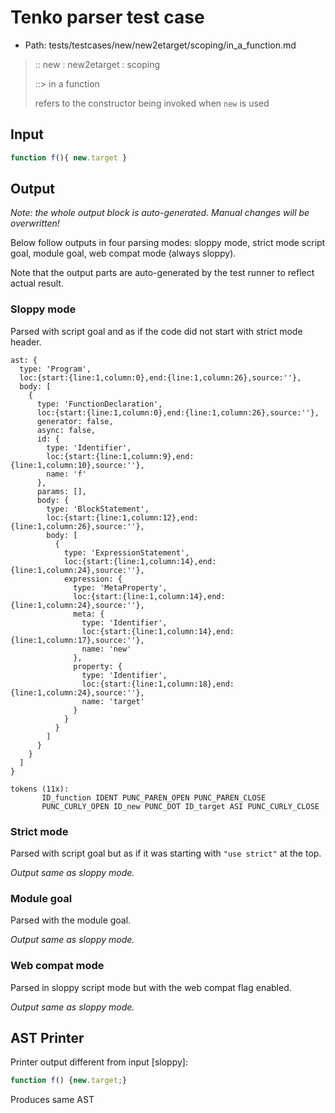 # Tenko parser test case

- Path: tests/testcases/new/new2etarget/scoping/in_a_function.md

> :: new : new2etarget : scoping
>
> ::> in a function
>
> refers to the constructor being invoked when `new` is used

## Input

`````js
function f(){ new.target }
`````

## Output

_Note: the whole output block is auto-generated. Manual changes will be overwritten!_

Below follow outputs in four parsing modes: sloppy mode, strict mode script goal, module goal, web compat mode (always sloppy).

Note that the output parts are auto-generated by the test runner to reflect actual result.

### Sloppy mode

Parsed with script goal and as if the code did not start with strict mode header.

`````
ast: {
  type: 'Program',
  loc:{start:{line:1,column:0},end:{line:1,column:26},source:''},
  body: [
    {
      type: 'FunctionDeclaration',
      loc:{start:{line:1,column:0},end:{line:1,column:26},source:''},
      generator: false,
      async: false,
      id: {
        type: 'Identifier',
        loc:{start:{line:1,column:9},end:{line:1,column:10},source:''},
        name: 'f'
      },
      params: [],
      body: {
        type: 'BlockStatement',
        loc:{start:{line:1,column:12},end:{line:1,column:26},source:''},
        body: [
          {
            type: 'ExpressionStatement',
            loc:{start:{line:1,column:14},end:{line:1,column:24},source:''},
            expression: {
              type: 'MetaProperty',
              loc:{start:{line:1,column:14},end:{line:1,column:24},source:''},
              meta: {
                type: 'Identifier',
                loc:{start:{line:1,column:14},end:{line:1,column:17},source:''},
                name: 'new'
              },
              property: {
                type: 'Identifier',
                loc:{start:{line:1,column:18},end:{line:1,column:24},source:''},
                name: 'target'
              }
            }
          }
        ]
      }
    }
  ]
}

tokens (11x):
       ID_function IDENT PUNC_PAREN_OPEN PUNC_PAREN_CLOSE
       PUNC_CURLY_OPEN ID_new PUNC_DOT ID_target ASI PUNC_CURLY_CLOSE
`````

### Strict mode

Parsed with script goal but as if it was starting with `"use strict"` at the top.

_Output same as sloppy mode._

### Module goal

Parsed with the module goal.

_Output same as sloppy mode._

### Web compat mode

Parsed in sloppy script mode but with the web compat flag enabled.

_Output same as sloppy mode._

## AST Printer

Printer output different from input [sloppy]:

````js
function f() {new.target;}
````

Produces same AST
